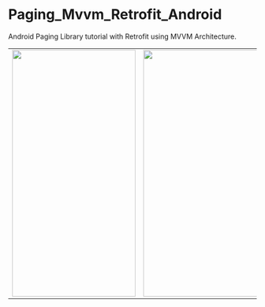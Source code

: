 # Paging_Mvvm_Retrofit_Android
Android Paging Library tutorial with Retrofit using MVVM Architecture.

<table>
<tr>
  <td>
<img src="https://user-images.githubusercontent.com/56538177/170823988-26b62d21-5015-42b1-b9cf-9623f6c91e26.png"  width="250" height="500">
    </td>
 <td>     
<img src="https://user-images.githubusercontent.com/56538177/170823989-1d201a54-38f7-49cf-b082-05d9cc19af54.png"  width="250" height="500">
  </td>
  <td>
    <img src="https://user-images.githubusercontent.com/56538177/170824503-e7e21461-9095-4a7d-a201-5b9d39bc40bd.png"  width="250" height="500">
    
  </td>
 
  </tr>
  </table>

